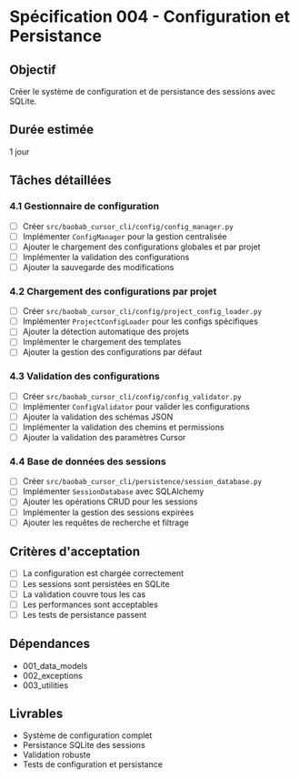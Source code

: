 # Spécification 004 - Configuration et Persistance

## Objectif
Créer le système de configuration et de persistance des sessions avec SQLite.

## Durée estimée
1 jour

## Tâches détaillées

### 4.1 Gestionnaire de configuration
- [ ] Créer `src/baobab_cursor_cli/config/config_manager.py`
- [ ] Implémenter `ConfigManager` pour la gestion centralisée
- [ ] Ajouter le chargement des configurations globales et par projet
- [ ] Implémenter la validation des configurations
- [ ] Ajouter la sauvegarde des modifications

### 4.2 Chargement des configurations par projet
- [ ] Créer `src/baobab_cursor_cli/config/project_config_loader.py`
- [ ] Implémenter `ProjectConfigLoader` pour les configs spécifiques
- [ ] Ajouter la détection automatique des projets
- [ ] Implémenter le chargement des templates
- [ ] Ajouter la gestion des configurations par défaut

### 4.3 Validation des configurations
- [ ] Créer `src/baobab_cursor_cli/config/config_validator.py`
- [ ] Implémenter `ConfigValidator` pour valider les configurations
- [ ] Ajouter la validation des schémas JSON
- [ ] Implémenter la validation des chemins et permissions
- [ ] Ajouter la validation des paramètres Cursor

### 4.4 Base de données des sessions
- [ ] Créer `src/baobab_cursor_cli/persistence/session_database.py`
- [ ] Implémenter `SessionDatabase` avec SQLAlchemy
- [ ] Ajouter les opérations CRUD pour les sessions
- [ ] Implémenter la gestion des sessions expirées
- [ ] Ajouter les requêtes de recherche et filtrage

## Critères d'acceptation
- [ ] La configuration est chargée correctement
- [ ] Les sessions sont persistées en SQLite
- [ ] La validation couvre tous les cas
- [ ] Les performances sont acceptables
- [ ] Les tests de persistance passent

## Dépendances
- 001_data_models
- 002_exceptions
- 003_utilities

## Livrables
- Système de configuration complet
- Persistance SQLite des sessions
- Validation robuste
- Tests de configuration et persistance
